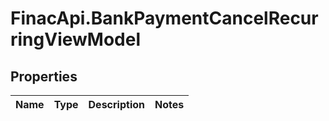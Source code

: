 # FinacApi.BankPaymentCancelRecurringViewModel

## Properties
Name | Type | Description | Notes
------------ | ------------- | ------------- | -------------
